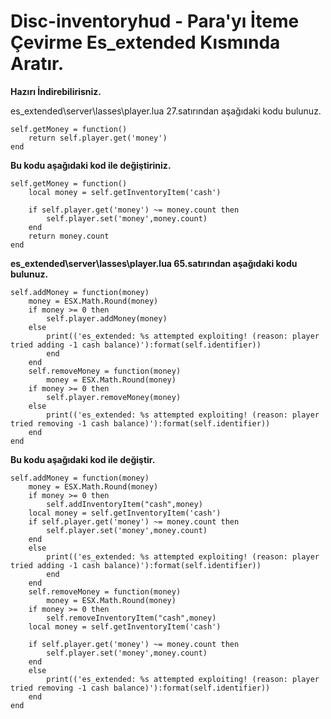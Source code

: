 # Disc-inventoryhud - Para'yı İteme Çevirme Es_extended Kısmında Aratır.

**Hazırı İndirebilirisniz.**

es_extended\server\lasses\player.lua 27.satırından aşağıdaki kodu bulunuz.
```
self.getMoney = function()
    return self.player.get('money')
end
```
**Bu kodu aşağıdaki kod ile değiştiriniz.**
```
self.getMoney = function()
    local money = self.getInventoryItem('cash')
    
    if self.player.get('money') ~= money.count then
        self.player.set('money',money.count)
    end
    return money.count
end
```

**es_extended\server\lasses\player.lua 65.satırından aşağıdaki kodu bulunuz.**
```
self.addMoney = function(money)
    money = ESX.Math.Round(money)
    if money >= 0 then
        self.player.addMoney(money)
    else
        print(('es_extended: %s attempted exploiting! (reason: player tried adding -1 cash balance)'):format(self.identifier))
        end
    end
    self.removeMoney = function(money)
        money = ESX.Math.Round(money)
    if money >= 0 then
        self.player.removeMoney(money)
    else
        print(('es_extended: %s attempted exploiting! (reason: player tried removing -1 cash balance)'):format(self.identifier))
    end
end
```
**Bu kodu aşağıdaki kod ile değiştir.**
```
self.addMoney = function(money)
    money = ESX.Math.Round(money)
    if money >= 0 then
        self.addInventoryItem("cash",money)
    local money = self.getInventoryItem('cash')
    if self.player.get('money') ~= money.count then
        self.player.set('money',money.count)
    end
    else
        print(('es_extended: %s attempted exploiting! (reason: player tried adding -1 cash balance)'):format(self.identifier))
        end
    end
    self.removeMoney = function(money)
        money = ESX.Math.Round(money)
    if money >= 0 then
        self.removeInventoryItem("cash",money)
    local money = self.getInventoryItem('cash')
    
    if self.player.get('money') ~= money.count then
        self.player.set('money',money.count)
    end
    else
        print(('es_extended: %s attempted exploiting! (reason: player tried removing -1 cash balance)'):format(self.identifier))
    end
end
```
